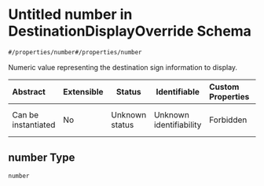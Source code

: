 # Untitled number in DestinationDisplayOverride Schema

```txt
#/properties/number#/properties/number
```

Numeric value representing the destination sign information to display.


| Abstract            | Extensible | Status         | Identifiable            | Custom Properties | Additional Properties | Access Restrictions | Defined In                                                                                                                      |
| :------------------ | ---------- | -------------- | ----------------------- | :---------------- | --------------------- | ------------------- | ------------------------------------------------------------------------------------------------------------------------------- |
| Can be instantiated | No         | Unknown status | Unknown identifiability | Forbidden         | Allowed               | none                | [destination-display-override.json\*](../../schema/driver-interaction/destination-display-override.json "open original schema") |

## number Type

`number`
